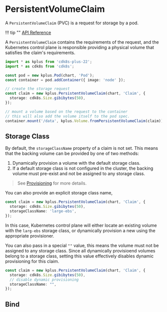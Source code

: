 # PersistentVolumeClaim

A `PersistentVolumeClaim` (PVC) is a request for storage by a pod.

!!! tip ""
    [API Reference](../reference/cdk8s-plus-22/typescript.md#persistent-volume-claim)

A `PersistentVolumeClaim` contains the requirements of the request, and the Kubernetes control plane is responsible providing a physical volume that satisfies the claim's requirements.

```ts
import * as kplus from 'cdk8s-plus-22';
import * as cdk8s from 'cdk8s';

const pod = new kplus.Pod(chart, 'Pod');
const container = pod.addContainer({ image: 'node' });

// create the storage request
const claim = new kplus.PersistentVolumeClaim(chart, 'Claim', {
  storage: cdk8s.Size.gibibytes(50),
});

// mount a volume based on the request to the container
// this will also add the volume itself to the pod spec.
container.mount('/data', kplus.Volume.fromPersistentVolumeClaim(claim));
```

## Storage Class

By default, the `storageClassName` property of a claim is not set.
This means that the backing volume can be provided by one of two methods:

1. Dynamically provision a volume with the default storage class.
2. If a default storage class is not configured in the cluster, the backing
volume must pre-exist and not be assigned to any storage class.

> See [Provisioning](https://kubernetes.io/docs/concepts/storage/persistent-volumes/#provisioning) for more details.

You can also provide an explicit storage class name,

```ts
const claim = new kplus.PersistentVolumeClaim(chart, 'Claim', {
  storage: cdk8s.Size.gibibytes(50),
  storageClassName: 'large-ebs',
});
```

In this case, Kubernetes control plane will either locate an existing volume with the `larg-ebs` storage class, or dynamically provision a new using the appropriate provisioner.

You can also pass in a special `""` value, this means the volume must not be assigned to any storage class.
Since all dynamically provisioend volumes belong to a storage class, setting this value effectively disables
dynamic provisioning for this claim.

```ts
const claim = new kplus.PersistentVolumeClaim(chart, 'Claim', {
  storage: cdk8s.Size.gibibytes(50),
  // disable dynamic provisioning
  storageClassName: "",
});
```

## Bind

